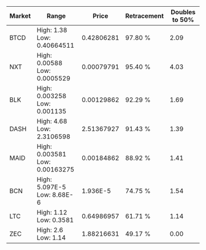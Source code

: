 | Market | Range | Price| Retracement | Doubles to 50% |
| --- | --- | --- | --- | --- |
| BTCD | High: 1.38<br />Low: 0.40664511 | 0.42806281 | 97.80 % | 2.09 |
| NXT | High: 0.00588<br />Low: 0.0005529 | 0.00079791 | 95.40 % | 4.03 |
| BLK | High: 0.003258<br />Low: 0.001135 | 0.00129862 | 92.29 % | 1.69 |
| DASH | High: 4.68<br />Low: 2.3106598 | 2.51367927 | 91.43 % | 1.39 |
| MAID | High: 0.003581<br />Low: 0.00163275 | 0.00184862 | 88.92 % | 1.41 |
| BCN | High: 5.097E-5<br />Low: 8.68E-6 | 1.936E-5 | 74.75 % | 1.54 |
| LTC | High: 1.12<br />Low: 0.3581 | 0.64986957 | 61.71 % | 1.14 |
| ZEC | High: 2.6<br />Low: 1.14 | 1.88216631 | 49.17 % | 0.00 |
